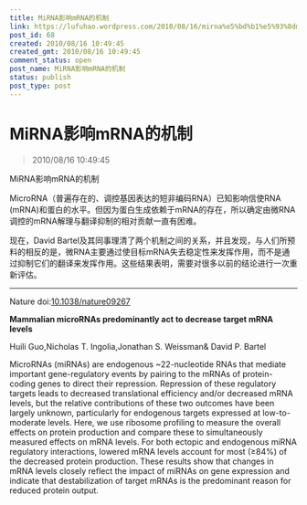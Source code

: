 ```yaml
---
title: MiRNA影响mRNA的机制
link: https://lufuhao.wordpress.com/2010/08/16/mirna%e5%bd%b1%e5%93%8dmrna%e7%9a%84%e6%9c%ba%e5%88%b6/
post_id: 68
created: 2010/08/16 10:49:45
created_gmt: 2010/08/16 10:49:45
comment_status: open
post_name: MiRNA影响mRNA的机制
status: publish
post_type: post
---
```


# MiRNA影响mRNA的机制

> 2010/08/16 10:49:45

 

MiRNA影响mRNA的机制

MicroRNA（普遍存在的、调控基因表达的短非编码RNA）已知影响信使RNA (mRNA)和蛋白的水平。但因为蛋白生成依赖于mRNA的存在，所以确定由微RNA调控的mRNA解理与翻译抑制的相对贡献一直有困难。

现在，David Bartel及其同事理清了两个机制之间的关系，并且发现，与人们所预料的相反的是，微RNA主要通过使目标mRNA失去稳定性来发挥作用，而不是通过抑制它们的翻译来发挥作用。这些结果表明，需要对很多以前的结论进行一次重新评估。

***

Nature doi:[10.1038/nature09267](http://doi.org/10.1038/nature09267)

**Mammalian microRNAs predominantly act to decrease target mRNA levels**

Huili Guo,Nicholas T. Ingolia,Jonathan S. Weissman& David P. Bartel

MicroRNAs (miRNAs) are endogenous ~22-nucleotide RNAs that mediate important gene-regulatory events by pairing to the mRNAs of protein-coding genes to direct their repression. Repression of these regulatory targets leads to decreased translational efficiency and/or decreased mRNA levels, but the relative contributions of these two outcomes have been largely unknown, particularly for endogenous targets expressed at low-to-moderate levels. Here, we use ribosome profiling to measure the overall effects on protein production and compare these to simultaneously measured effects on mRNA levels. For both ectopic and endogenous miRNA regulatory interactions, lowered mRNA levels account for most (≥84%) of the decreased protein production. These results show that changes in mRNA levels closely reflect the impact of miRNAs on gene expression and indicate that destabilization of target mRNAs is the predominant reason for reduced protein output.
